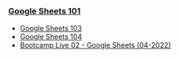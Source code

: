 ### [Google Sheets 101](https://docs.google.com/spreadsheets/d/19nWpB0dW2aSZnzpgjkuGQR1lAty0bb-TywQbBHaLAZk/edit?usp=sharing)

- [Google Sheets 103](https://docs.google.com/spreadsheets/d/14yDBeqYLWevgJl2LQAdMEj9o9r0uG7L4voZEtbx2nWw/edit?usp=sharing)
- [Google Sheets 104](https://docs.google.com/spreadsheets/d/1E4htk7HtXobnQZaLifKyFUXmJhMK8kyoSfiEGJwuVyY/edit?usp=sharing)
- [Bootcamp Live 02 - Google Sheets (04-2022)](https://docs.google.com/spreadsheets/d/1elNXNP2KBY4P7ggO9R891nGrju4NGFuUlgOsqKCWToM/edit?usp=sharing)
